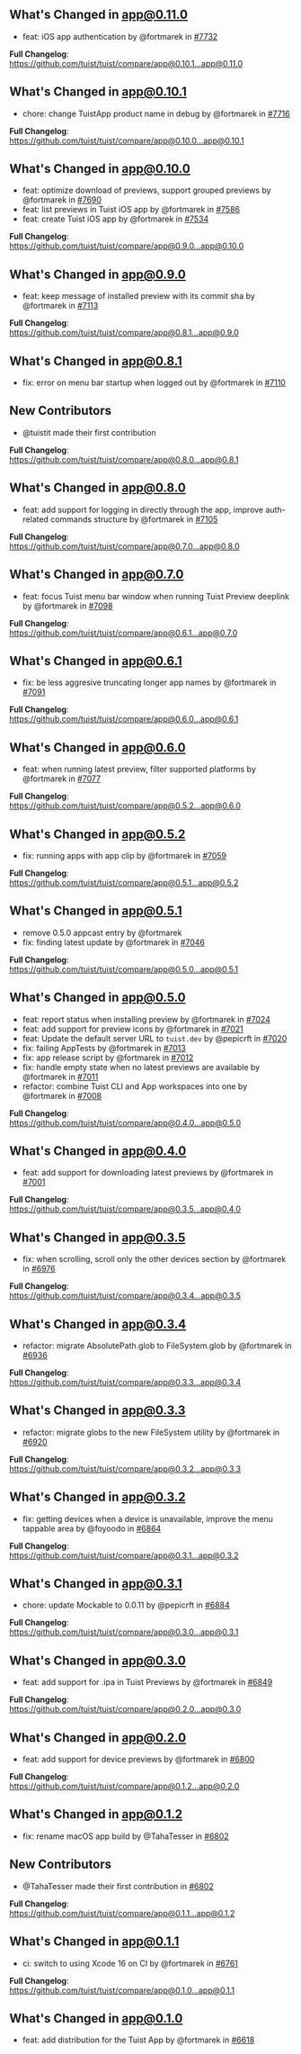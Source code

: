 ## What's Changed in app@0.11.0
* feat: iOS app authentication by @fortmarek in [#7732](https://github.com/tuist/tuist/pull/7732)

**Full Changelog**: https://github.com/tuist/tuist/compare/app@0.10.1...app@0.11.0

## What's Changed in app@0.10.1
* chore: change TuistApp product name in debug by @fortmarek in [#7716](https://github.com/tuist/tuist/pull/7716)

**Full Changelog**: https://github.com/tuist/tuist/compare/app@0.10.0...app@0.10.1

## What's Changed in app@0.10.0
* feat: optimize download of previews, support grouped previews by @fortmarek in [#7690](https://github.com/tuist/tuist/pull/7690)
* feat: list previews in Tuist iOS app by @fortmarek in [#7586](https://github.com/tuist/tuist/pull/7586)
* feat: create Tuist iOS app by @fortmarek in [#7534](https://github.com/tuist/tuist/pull/7534)

**Full Changelog**: https://github.com/tuist/tuist/compare/app@0.9.0...app@0.10.0

## What's Changed in app@0.9.0
* feat: keep message of installed preview with its commit sha by @fortmarek in [#7113](https://github.com/tuist/tuist/pull/7113)

**Full Changelog**: https://github.com/tuist/tuist/compare/app@0.8.1...app@0.9.0

## What's Changed in app@0.8.1
* fix: error on menu bar startup when logged out by @fortmarek in [#7110](https://github.com/tuist/tuist/pull/7110)

## New Contributors
* @tuistit made their first contribution

**Full Changelog**: https://github.com/tuist/tuist/compare/app@0.8.0...app@0.8.1

## What's Changed in app@0.8.0
* feat: add support for logging in directly through the app, improve auth-related commands structure by @fortmarek in [#7105](https://github.com/tuist/tuist/pull/7105)

**Full Changelog**: https://github.com/tuist/tuist/compare/app@0.7.0...app@0.8.0

## What's Changed in app@0.7.0
* feat: focus Tuist menu bar window when running Tuist Preview deeplink by @fortmarek in [#7098](https://github.com/tuist/tuist/pull/7098)

**Full Changelog**: https://github.com/tuist/tuist/compare/app@0.6.1...app@0.7.0

## What's Changed in app@0.6.1
* fix: be less aggresive truncating longer app names by @fortmarek in [#7091](https://github.com/tuist/tuist/pull/7091)

**Full Changelog**: https://github.com/tuist/tuist/compare/app@0.6.0...app@0.6.1

## What's Changed in app@0.6.0
* feat: when running latest preview, filter supported platforms by @fortmarek in [#7077](https://github.com/tuist/tuist/pull/7077)

**Full Changelog**: https://github.com/tuist/tuist/compare/app@0.5.2...app@0.6.0

## What's Changed in app@0.5.2
* fix: running apps with app clip by @fortmarek in [#7059](https://github.com/tuist/tuist/pull/7059)

**Full Changelog**: https://github.com/tuist/tuist/compare/app@0.5.1...app@0.5.2

## What's Changed in app@0.5.1
* remove 0.5.0 appcast entry by @fortmarek
* fix: finding latest update by @fortmarek in [#7046](https://github.com/tuist/tuist/pull/7046)

**Full Changelog**: https://github.com/tuist/tuist/compare/app@0.5.0...app@0.5.1

## What's Changed in app@0.5.0
* feat: report status when installing preview by @fortmarek in [#7024](https://github.com/tuist/tuist/pull/7024)
* feat: add support for preview icons by @fortmarek in [#7021](https://github.com/tuist/tuist/pull/7021)
* feat: Update the default server URL to `tuist.dev` by @pepicrft in [#7020](https://github.com/tuist/tuist/pull/7020)
* fix: failing AppTests by @fortmarek in [#7013](https://github.com/tuist/tuist/pull/7013)
* fix: app release script by @fortmarek in [#7012](https://github.com/tuist/tuist/pull/7012)
* fix: handle empty state when no latest previews are available by @fortmarek in [#7011](https://github.com/tuist/tuist/pull/7011)
* refactor: combine Tuist CLI and App workspaces into one by @fortmarek in [#7008](https://github.com/tuist/tuist/pull/7008)

**Full Changelog**: https://github.com/tuist/tuist/compare/app@0.4.0...app@0.5.0

## What's Changed in app@0.4.0
* feat: add support for downloading latest previews by @fortmarek in [#7001](https://github.com/tuist/tuist/pull/7001)

**Full Changelog**: https://github.com/tuist/tuist/compare/app@0.3.5...app@0.4.0

## What's Changed in app@0.3.5
* fix: when scrolling, scroll only the other devices section by @fortmarek in [#6976](https://github.com/tuist/tuist/pull/6976)

**Full Changelog**: https://github.com/tuist/tuist/compare/app@0.3.4...app@0.3.5

## What's Changed in app@0.3.4
* refactor: migrate AbsolutePath.glob to FileSystem.glob by @fortmarek in [#6936](https://github.com/tuist/tuist/pull/6936)

**Full Changelog**: https://github.com/tuist/tuist/compare/app@0.3.3...app@0.3.4

## What's Changed in app@0.3.3
* refactor: migrate globs to the new FileSystem utility by @fortmarek in [#6920](https://github.com/tuist/tuist/pull/6920)

**Full Changelog**: https://github.com/tuist/tuist/compare/app@0.3.2...app@0.3.3

## What's Changed in app@0.3.2
* fix: getting devices when a device is unavailable, improve the menu tappable area by @foyoodo in [#6864](https://github.com/tuist/tuist/pull/6864)

**Full Changelog**: https://github.com/tuist/tuist/compare/app@0.3.1...app@0.3.2

## What's Changed in app@0.3.1
* chore: update Mockable to 0.0.11 by @pepicrft in [#6884](https://github.com/tuist/tuist/pull/6884)

**Full Changelog**: https://github.com/tuist/tuist/compare/app@0.3.0...app@0.3.1

## What's Changed in app@0.3.0
* feat: add support for .ipa in Tuist Previews by @fortmarek in [#6849](https://github.com/tuist/tuist/pull/6849)

**Full Changelog**: https://github.com/tuist/tuist/compare/app@0.2.0...app@0.3.0

## What's Changed in app@0.2.0
* feat: add support for device previews by @fortmarek in [#6800](https://github.com/tuist/tuist/pull/6800)

**Full Changelog**: https://github.com/tuist/tuist/compare/app@0.1.2...app@0.2.0

## What's Changed in app@0.1.2
* fix: rename macOS app build by @TahaTesser in [#6802](https://github.com/tuist/tuist/pull/6802)

## New Contributors
* @TahaTesser made their first contribution in [#6802](https://github.com/tuist/tuist/pull/6802)

**Full Changelog**: https://github.com/tuist/tuist/compare/app@0.1.1...app@0.1.2

## What's Changed in app@0.1.1
* ci: switch to using Xcode 16 on CI by @fortmarek in [#6761](https://github.com/tuist/tuist/pull/6761)

**Full Changelog**: https://github.com/tuist/tuist/compare/app@0.1.0...app@0.1.1

## What's Changed in app@0.1.0
* feat: add distribution for the Tuist App by @fortmarek in [#6618](https://github.com/tuist/tuist/pull/6618)

<!-- generated by git-cliff -->
